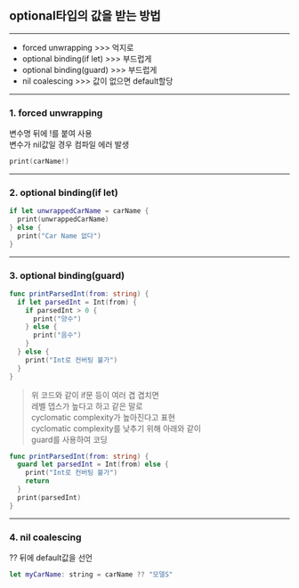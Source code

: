 ## optional타입의 값을 받는 방법 
---
* forced unwrapping >>> 억지로
* optional binding(if let) >>> 부드럽게
* optional binding(guard) >>> 부드럽게
* nil coalescing >>> 값이 없으면 default할당
---
### 1. forced unwrapping  
변수명 뒤에 !를 붙여 사용  
변수가 nil값일 경우 컴파일 에러 발생  
```swift
print(carName!)
```
---
### 2. optional binding(if let)
```swift
if let unwrappedCarName = carName {
  print(unwrappedCarName)
} else {
  print("Car Name 없다")
}
```
---
### 3. optional binding(guard)
```swift
func printParsedInt(from: string) {
  if let parsedInt = Int(from) {
    if parsedInt > 0 {
      print("양수")
    } else {
      print("음수")
    }
  } else {
    print("Int로 컨버팅 불가")
  }
}
```
>위 코드와 같이 if문 등이 여러 겹 겹치면  
>레벨 뎁스가 높다고 하고 같은 말로  
>cyclomatic complexity가 높아진다고 표현  
>cyclomatic complexity를 낮추기 위해 아래와 같이  
>guard를 사용하여 코딩  
```swift
func printParsedInt(from: string) {
  guard let parsedInt = Int(from) else {
    print("Int로 컨버팅 불가")
    return
  }
  print(parsedInt)
}
```
---
### 4. nil coalescing  
?? 뒤에 default값을 선언  
```swift
let myCarName: string = carName ?? "모델S"
```
